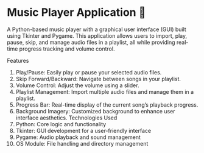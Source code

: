 # Music Player Application 🎵
A Python-based music player with a graphical user interface (GUI) built using Tkinter and Pygame. This application allows users to import, play, pause, skip, and manage audio files in a playlist, all while providing real-time progress tracking and volume control.

Features
1. Play/Pause: Easily play or pause your selected audio files.
2. Skip Forward/Backward: Navigate between songs in your playlist.
3. Volume Control: Adjust the volume using a slider.
4. Playlist Management: Import multiple audio files and manage them in a playlist.
5. Progress Bar: Real-time display of the current song’s playback progress.
6. Background Imagery: Customized background to enhance user interface aesthetics.
Technologies Used
1. Python: Core logic and functionality
2. Tkinter: GUI development for a user-friendly interface
3. Pygame: Audio playback and sound management
4. OS Module: File handling and directory management
